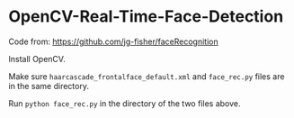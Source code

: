 # OpenCV-Real-Time-Face-Detection
Code from: https://github.com/jg-fisher/faceRecognition

Install OpenCV.

Make sure `haarcascade_frontalface_default.xml` and `face_rec.py` files are in the same directory. 

Run `python face_rec.py` in the directory of the two files above.

